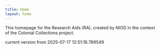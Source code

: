 ```yaml
---
title: Home
layout: home
---
```


This homepage for the Research Aids (RA), created by NIOD in the context of the Colonial Collections project. 


current version from 2025-07-17 12:51:16.789549